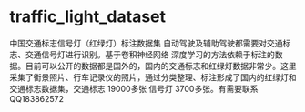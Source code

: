 # traffic_light_dataset
中国交通标志信号灯（红绿灯）标注数据集
自动驾驶及辅助驾驶都需要对交通标志、交通信号灯进行识别。基于卷积神经网络 深度学习的方法依赖于标注的数据。目前可以公开的数据都是国外的，国内的交通标志和红绿灯数据非常少。这里采集了街景照片、行车记录仪的照片，通过分类整理、标注形成了国内的红绿灯和交通标志数据集，交通标志 19000多张 信号灯 3700多张。有需要联系QQ183862572

